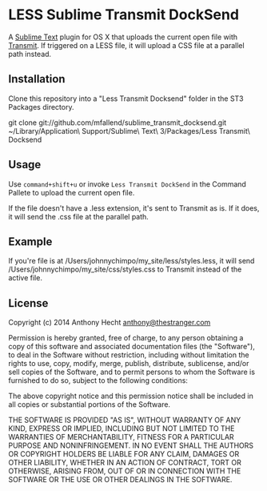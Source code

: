 # LESS Sublime Transmit DockSend

A [Sublime Text](http://www.sublimetext.com/3) plugin for OS X that uploads the current open file with [Transmit](http://www.panic.com/transmit/). If triggered on a LESS file, it will upload a CSS file at a parallel path instead.

## Installation

Clone this repository into a "Less Transmit Docksend" folder in the ST3 Packages directory.

  git clone git://github.com/mfallend/sublime_transmit_docksend.git ~/Library/Application\ Support/Sublime\ Text\ 3/Packages/Less Transmit\ Docksend

## Usage

Use `command+shift+u` or invoke `Less Transmit DockSend` in the Command Pallete to upload the current open file. 

If the file doesn't have a .less extension, it's sent to Transmit as is. If it does, it will send the .css file at the parallel path.

## Example
If you're file is at /Users/johnnychimpo/my_site/less/styles.less, it will send /Users/johnnychimpo/my_site/css/styles.css to Transmit instead of the active file.

## License

  Copyright (c) 2014 Anthony Hecht <anthony@thestranger.com>

  Permission is hereby granted, free of charge, to any person obtaining a copy
  of this software and associated documentation files (the "Software"), to deal
  in the Software without restriction, including without limitation the rights
  to use, copy, modify, merge, publish, distribute, sublicense, and/or sell
  copies of the Software, and to permit persons to whom the Software is
  furnished to do so, subject to the following conditions:

  The above copyright notice and this permission notice shall be included in
  all copies or substantial portions of the Software.

  THE SOFTWARE IS PROVIDED "AS IS", WITHOUT WARRANTY OF ANY KIND, EXPRESS OR
  IMPLIED, INCLUDING BUT NOT LIMITED TO THE WARRANTIES OF MERCHANTABILITY,
  FITNESS FOR A PARTICULAR PURPOSE AND NONINFRINGEMENT. IN NO EVENT SHALL THE
  AUTHORS OR COPYRIGHT HOLDERS BE LIABLE FOR ANY CLAIM, DAMAGES OR OTHER
  LIABILITY, WHETHER IN AN ACTION OF CONTRACT, TORT OR OTHERWISE, ARISING FROM,
  OUT OF OR IN CONNECTION WITH THE SOFTWARE OR THE USE OR OTHER DEALINGS IN
  THE SOFTWARE.
